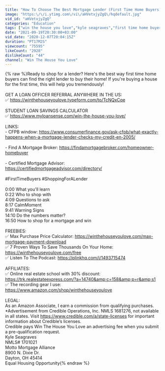 ```yaml
---
title: "How To Choose The Best Mortgage Lender (First Time Home Buyers)"
image: "https:\/\/i.ytimg.com\/vi\/aHVetxjyZgQ\/hqdefault.jpg"
vid_id: "aHVetxjyZgQ"
categories: "Education"
tags: ["win the house you love","kyle seagraves","first time home buyer"]
date: "2021-09-19T20:30:00+03:00"
vid_date: "2020-12-07T20:04:15Z"
duration: "PT17M2S"
viewcount: "75595"
likeCount: "2928"
dislikeCount: "44"
channel: "Win The House You Love"
---
```

{% raw %}Ready to shop for a lender? Here's the best way first time home buyers can find the right lender to buy their home! If you're buying a house for the first time, this will help you tremendously!<br /><br />GET A LOAN OFFICER REFERRAL ANYWHERE IN THE US:<br />✅ <a rel="nofollow" target="blank" href="https://winthehouseyoulove.typeform.com/to/TcNQxCqe">https://winthehouseyoulove.typeform.com/to/TcNQxCqe</a><br /><br />STUDENT LOAN SAVINGS CALCULATOR<br />✅ <a rel="nofollow" target="blank" href="https://www.myloansense.com/win-the-house-you-love/">https://www.myloansense.com/win-the-house-you-love/</a> <br /><br />LINKS:<br />- CFPB window: <a rel="nofollow" target="blank" href="https://www.consumerfinance.gov/ask-cfpb/what-exactly-happens-when-a-mortgage-lender-checks-my-credit-en-2005/">https://www.consumerfinance.gov/ask-cfpb/what-exactly-happens-when-a-mortgage-lender-checks-my-credit-en-2005/</a><br /><br />- Find A Mortgage Broker: <a rel="nofollow" target="blank" href="https://findamortgagebroker.com/homeowner-homebuyer">https://findamortgagebroker.com/homeowner-homebuyer</a><br /><br />- Certified Mortgage Advisor: <a rel="nofollow" target="blank" href="https://certifiedmortgageadvisor.com/directory/">https://certifiedmortgageadvisor.com/directory/</a><br /><br />#FirstTimeBuyers #ShoppingForALender<br /><br />0:00 What you'll learn<br />0:22 Who to shop with<br />4:09 Questions to ask<br />8:17 CalmMoment<br />9:41 Warning Signs<br />14:10 Do the numbers matter?<br />16:50 How to shop for a mortgage and win<br /><br />FREEBIES:<br />✅ Max Purchase Price Calculator: <a rel="nofollow" target="blank" href="https://winthehouseyoulove.com/max-mortgage-payment-download">https://winthehouseyoulove.com/max-mortgage-payment-download</a><br />✅ 7 Proven Ways To Save Thousands On Your Home: <a rel="nofollow" target="blank" href="https://winthehouseyoulove.com/free">https://winthehouseyoulove.com/free</a><br />✅ Listen To The Podcast: <a rel="nofollow" target="blank" href="https://plinkhq.com/i/1493715474">https://plinkhq.com/i/1493715474</a><br /><br />AFFILIATES:<br />✅ Online real estate school with 30% discount: <a rel="nofollow" target="blank" href="https://trk.realestateexpress.com/?a=14740&amp;c=158&amp;p=r&amp;s1">https://trk.realestateexpress.com/?a=14740&amp;c=158&amp;p=r&amp;s1</a><br />✅ The recording gear I use: <a rel="nofollow" target="blank" href="https://www.amazon.com/shop/winthehouseyoulove">https://www.amazon.com/shop/winthehouseyoulove</a><br /><br />LEGAL:<br />As an Amazon Associate, I earn a commission from qualifying purchases.<br />*Advertisement from Credible Operations, Inc. NMLS 1681276, not available in all states. Visit <a rel="nofollow" target="blank" href="https://www.credible.com/a/state-licenses">https://www.credible.com/a/state-licenses</a> for important information about Credible’s licenses.<br />Credible pays Win The House You Love an advertising fee when you submit a pre-qualification request.<br />Kyle Seagraves<br />NMLS# 1701021<br />Motto Mortgage Alliance<br />8900 N. Dixie Dr.<br />Dayton, OH 45414<br />Equal Housing Opportunity{% endraw %}
